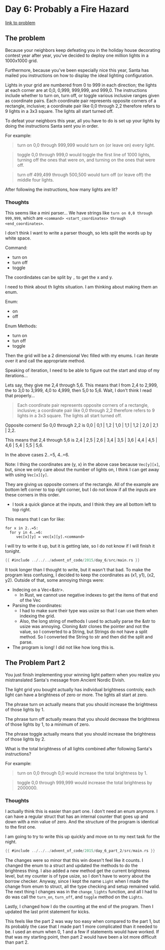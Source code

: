 # Day 6: Probably a Fire Hazard

[link to problem](https://adventofcode.com/2015/day/6)

## The problem

Because your neighbors keep defeating you in the holiday house decorating contest year after year, you've decided to deploy one million lights in a 1000x1000 grid.

Furthermore, because you've been especially nice this year, Santa has mailed you instructions on how to display the ideal lighting configuration.

Lights in your grid are numbered from 0 to 999 in each direction; the lights at each corner are at 0,0, 0,999, 999,999, and 999,0. The instructions include whether to turn on, turn off, or toggle various inclusive ranges given as coordinate pairs. Each coordinate pair represents opposite corners of a rectangle, inclusive; a coordinate pair like 0,0 through 2,2 therefore refers to 9 lights in a 3x3 square. The lights all start turned off.

To defeat your neighbors this year, all you have to do is set up your lights by doing the instructions Santa sent you in order.

For example:
> turn on 0,0 through 999,999 would turn on (or leave on) every light.

> toggle 0,0 through 999,0 would toggle the first line of 1000 lights, turning off the ones that were on, and turning on the ones that were off.

> turn off 499,499 through 500,500 would turn off (or leave off) the middle four lights.

After following the instructions, how many lights are lit?

### Thoughts

This seems like a mini parser... We have strings like `turn on 0,0 through 999,999`, which are `<command> <start_coordinates> through <end_coordinates>`.

I don't think I want to write a parser though, so lets split the words up by white space.

Command:
- turn on
- turn off
- toggle

The coordindates can be split by `,` to get the x and y.

I need to think about th lights situation. I am thinking about making them an enum.

Enum:
 - on
 - off
 
Enum Methods:
  - turn on
  - tun off
  - toggle
  
Then the grid will be a 2 dimensional Vec filled with my enums. I can iterate over it and call the appropriate method.

Speaking of iteration, I need to be able to figure out the start and stop of my iterations...

Lets say, they give me 2,4 through 5,6. This means that I from 2,4 to 2,999, the to 3,0 to 3,999, 4,0 to 4,999, then 5,0 to 5,6. Wait, I don't think I read that properly...

> Each coordinate pair represents opposite corners of a rectangle, inclusive; a coordinate pair like 0,0 through 2,2 therefore refers to 9 lights in a 3x3 square. The lights all start turned off.

Opposite corners! So 0,0 through 2,2 is 0,0 | 0,1 | 1,2 | 1,0 | 1,1 | 1,2 | 2,0 | 2,1 | 2,2.

This means that 2,4 through 5,6 is 2,4 | 2,5 | 2,6 | 3,4 | 3,5 | 3,6 | 4,4 | 4,5 | 4,6 | 5,4 | 5,5 | 5,6.

In the above cases 2..=5, 4..=6.

Note:
I thing the coordinates are (y, x) in the above case because `Vec[y][x]`, but, since we only care about the number of lights on, I think I can get away with using `Vec[x][y]`. 


They are giving us opposite corners of the rectangle. All of the example are bottom left corner to top right corner, but I do not know if all the inputs are these corners in this order.
- I took a quick glance at the inputs, and I think they are all bottom left to top right.

This means that I can for like:

```
for x in 2..=5:
  for y in 4..=6:
     vec[x][y] = vec[x][y].<command>
```

I will try to write it up, but it is getting late, so I do not know if I will finish it tonight.

```rust
{{ #include ../../../advent_of_code/2015/day_6/src/main.rs }}
```

It took longer than I thought to write, but it wasn't that bad. To make the program less confusing, I decided to keep the coordinates as (x1, y1), (x2, y2). Outside of that, some annoying things were:
- Indecing on a Vec<&str>.
  - In Rust, we cannot use negative indexes to get the items of that end of the Vec
- Parsing the coordinates:
  - I had to make sure their type was usize so that I can use them when indexing the grid.
  - Also, the long string of methods I used to actually parse the &str to usize was annoying. Cloning &str clones the pointer and not the value, so I converted to a String, but Strings do not have a split method. So I converted the String to str and then did the split and parse.
- The program is long! I did not like how long this is.

## The Problem Part 2

You just finish implementing your winning light pattern when you realize you mistranslated Santa's message from Ancient Nordic Elvish.

The light grid you bought actually has individual brightness controls; each light can have a brightness of zero or more. The lights all start at zero.

The phrase turn on actually means that you should increase the brightness of those lights by 1.

The phrase turn off actually means that you should decrease the brightness of those lights by 1, to a minimum of zero.

The phrase toggle actually means that you should increase the brightness of those lights by 2.

What is the total brightness of all lights combined after following Santa's instructions?

For example:

> turn on 0,0 through 0,0 would increase the total brightness by 1.

> toggle 0,0 through 999,999 would increase the total brightness by 2000000.

### Thoughts

I actually think this is easier than part one. I don't need an enum anymore. I can have a regular struct that has an internal counter that goes up and down with a min value of zero. And the structure of the program is identical to the first one.

I am going to try to write this up quickly and move on to my next task for the night.

```rust
{{ #include ../../../advent_of_code/2015/day_6_part_2/src/main.rs }}
```

The changes were so minor that this win doesn't feel like it counts. I changed the enum to a struct and updated the methods to do the brightness thing. I also added a new method get the current brightness level, but my counter is of type usize, so I don't have to worry about the borrow checker. Anyway, since I kept the name `Light` when I made the change from enum to struct, all the type checking and setup remained valid. 
The next thing I changes was in the `change_lights` function, and all I had to do was call the `turn_on`, `turn_off`, and `toggle` method on the `Lights`.

Lastly, I changed how I do the counting at the end of the program. Then I updated the last print statement for kicks.

This feels like the part 2 was way too easy when compared to the part 1, but its probably the case that I made part 1 more complicated than it needed to be. I used an enum when 0, 1 and a few if statements would have worked. If that was my starting point, then part 2 would have been a lot more difficult than part 2. 
